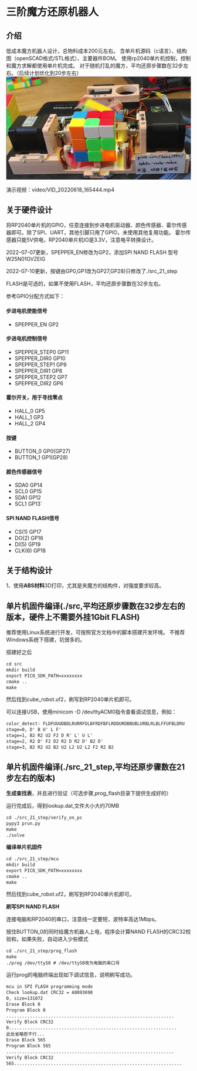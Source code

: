 # 三阶魔方还原机器人

## 介绍
低成本魔方机器人设计，总物料成本200元左右。 含单片机源码（c语言）、结构图（openSCAD格式/STL格式）、主要器件BOM。 使用rp2040单片机控制，控制和魔方求解都使用单片机完成。 对于随机打乱的魔方，平均还原步骤数在32步左右。（后续计划优化到20步左右）
![Image text](./Picture/cube_robot.png)

演示视频：video/VID_20220618_165444.mp4


## 关于硬件设计
将RP2040单片机的GPIO，任意连接到步进电机驱动器、颜色传感器、霍尔传感器即可。除了SPI、UART，其他引脚只用了GPIO，未使用其他复用功能。
霍尔传感器只能5V供电，RP2040单片机IO是3.3V，注意电平转换设计。

2022-07-07更新，SPEPPER_EN修改为GP2，添加SPI NAND FLASH 型号W25N01GVZEIG

2022-07-10更新，按键由GP0,GP1改为GP27,GP28)只修改了./src_21_step

FLASH是可选的，如果不使用FLASH，平均还原步骤数在32步左右。

参考GPIO分配方式如下：

#### 步进电机使能信号
- SPEPPER_EN    GP2
#### 步进电机控制信号
- SPEPPER_STEP0 GP11
- SPEPPER_DIR0  GP10
- SPEPPER_STEP1 GP9
- SPEPPER_DIR1  GP8
- SPEPPER_STEP2 GP7
- SPEPPER_DIR2  GP6
#### 霍尔开关，用于寻找零点
- HALL_0        GP5
- HALL_1        GP3
- HALL_2        GP4
#### 按键
- BUTTON_0      GP0(GP27)
- BUTTON_1      GP1(GP28)
#### 颜色传感器信号
- SDA0          GP14
- SCL0          GP15
- SDA1          GP12
- SCL1          GP13`
#### SPI NAND FLASH信号
- CS(1)         GP17
- DO(2)         GP16
- DI(5)         GP19
- CLK(6)        GP18


## 关于结构设计
1、使用**ABS材料**3D打印，尤其是夹魔方的结构件，对强度要求较高。


## 单片机固件编译(./src,平均还原步骤数在32步左右的版本，硬件上不需要外挂1Gbit FLASH)
推荐使用Linux系统进行开发，可按照官方文档中的脚本搭建开发环境。
不推荐Windows系统下搭建，坑很多的。

搭建好之后
````
cd src
mkdir build
export PICO_SDK_PATH=xxxxxxxx
cmake ..
make
````
然后找到cube_robot.uf2，刷写到RP2040单片机即可。

可以连接USB，使用minicom -D /dev/ttyACM0指令查看调试信息，例如：
````
color_detect: FLDFUUUDBDLRURRFDLBFRDFBFLRDDURDBBUBLURBLRLBLFFUFBLDRU
stage=0, D' B U' L F' 
stage=1, B2 R2 U2 F2 D R' L' U L' 
stage=2, R2 D' F2 D2 R2 D R2 D' B2 D' 
stage=3, B2 R2 U2 B2 U2 L2 U2 L2 F2 R2 B2 
````

## 单片机固件编译(./src_21_step,平均还原步骤数在21步左右的版本)

**生成查找表**，并且进行验证（可选步骤,prog_flash目录下提供生成好的）

运行完成后，得到lookup.dat,文件大小大约70MB
````
cd ./src_21_step/verify_on_pc
pypy3 prun.py
make
./solve
````

**编译单片机固件**
````
cd ./src_21_step/mcu
mkdir build
export PICO_SDK_PATH=xxxxxxxx
cmake ..
make
````
然后找到cube_robot.uf2，刷写到RP2040单片机即可。



**刷写SPI NAND FLASH**

连接电脑和RP2040的串口，注意线一定要短，波特率高达1Mbps。

按住BUTTON_0的同时给魔方机器人上电，程序会计算NAND FLASH的CRC32校验和，如果失败，自动进入少些模式

````
cd ./src_21_step/prog_flash
make
./prog /dev/ttyS0 # /dev/ttyS0改为电脑的串口号

````
运行prog的电脑终端出现如下调试信息，说明刷写成功。
````
mcu in SPI FLASH programming mode
Check lookup.dat CRC32 = A8093698
0, size=131072
Erase Block 0
Program Block 0 ................................................................
Verify Block CRC32 0................................................................
此处省略若干行...
Erase Block 565
Program Block 565 ................................................................
Verify Block CRC32 565................................................................

````





